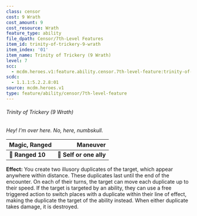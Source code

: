 ```yaml
---
class: censor
cost: 9 Wrath
cost_amount: 9
cost_resource: Wrath
feature_type: ability
file_dpath: Censor/7th-Level Features
item_id: trinity-of-trickery-9-wrath
item_index: '01'
item_name: Trinity of Trickery (9 Wrath)
level: 7
scc:
  - mcdm.heroes.v1:feature.ability.censor.7th-level-feature:trinity-of-trickery-9-wrath
scdc:
  - 1.1.1:5.2.2.8:01
source: mcdm.heroes.v1
type: feature/ability/censor/7th-level-feature
---
```


###### Trinity of Trickery (9 Wrath)

*Hey! I'm over here. No, here, numbskull.*

| **Magic, Ranged** |            **Maneuver** |
| ----------------- | ----------------------: |
| **📏 Ranged 10**  | **🎯 Self or one ally** |

**Effect:** You create two illusory duplicates of the target, which appear anywhere within distance. These duplicates last until the end of the encounter. On each of their turns, the target can move each duplicate up to their speed. If the target is targeted by an ability, they can use a free triggered action to switch places with a duplicate within their line of effect, making the duplicate the target of the ability instead. When either duplicate takes damage, it is destroyed.
